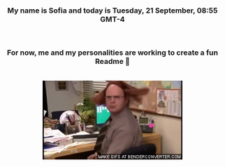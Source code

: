 


<div align="center">
<h3 >My name is Sofia and today is Tuesday, 21 September, 08:55 GMT-4</h3><br>
<h3 >For now, me and my personalities are working to create a fun Readme 👋
</h3><br>
<img src='img/dwight.gif' alt='working...'/>
</div>
